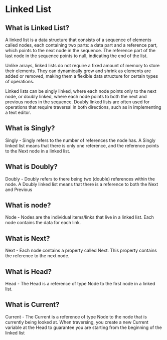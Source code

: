 # Linked List
## What is Linked List?

A linked list is a data structure that consists of a sequence of elements called nodes, each containing two parts: a data part and a reference part, which points to the next node in the sequence. The reference part of the last node in the sequence points to null, indicating the end of the list.

Unlike arrays, linked lists do not require a fixed amount of memory to store their elements. They can dynamically grow and shrink as elements are added or removed, making them a flexible data structure for certain types of operations.

Linked lists can be singly linked, where each node points only to the next node, or doubly linked, where each node points to both the next and previous nodes in the sequence. Doubly linked lists are often used for operations that require traversal in both directions, such as in implementing a text editor.

## What is Singly?
Singly - Singly refers to the number of references the node has. A Singly linked list means that there is only one reference, and the reference points to the Next node in a linked list. 

## What is Doubly?
Doubly - Doubly refers to there being two (double) references within the node. A Doubly linked list means that there is a reference to both the Next and Previous

## What is node?
Node - Nodes are the individual items/links that live in a linked list. Each node contains the data for each link.

## What is Next?
Next - Each node contains a property called Next. This property contains the reference to the next node.

## What is Head?
Head - The Head is a reference of type Node to the first node in a linked list.

## What is Current?

Current - The Current is a reference of type Node to the node that is currently being looked at. When traversing, you create a new Current variable at the Head to guarantee you are starting from the beginning of the linked list